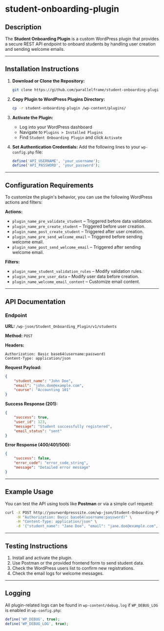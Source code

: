 # student-onboarding-plugin

## Description
The **Student Onboarding Plugin** is a custom WordPress plugin that provides a secure REST API endpoint to onboard students by handling user creation and sending welcome emails.

---

## Installation Instructions

1. **Download or Clone the Repository:**
   ```bash
   git clone https://github.com/parallelframe/student-onboarding-plugin.git
   ```

2. **Copy Plugin to WordPress Plugins Directory:**
   ```bash
   cp -r student-onboarding-plugin /wp-content/plugins/
   ```

3. **Activate the Plugin:**
   - Log into your WordPress dashboard
   - Navigate to `Plugins > Installed Plugins`
   - Find `Student Onboarding Plugin` and click `Activate`

4. **Set Authentication Credentials:**
   Add the following lines to your `wp-config.php` file:
   ```php
   define('API_USERNAME', 'your_username');
   define('API_PASSWORD', 'your_password');
   ```

---

## Configuration Requirements

To customize the plugin's behavior, you can use the following WordPress actions and filters:

**Actions:**
- `plugin_name_pre_validate_student` – Triggered before data validation.
- `plugin_name_pre_create_student` – Triggered before user creation.
- `plugin_name_post_create_student` – Triggered after user creation.
- `plugin_name_pre_send_welcome_email` – Triggered before sending welcome email.
- `plugin_name_post_send_welcome_email` – Triggered after sending welcome email.

**Filters:**
- `plugin_name_student_validation_rules` – Modify validation rules.
- `plugin_name_pre_user_data` – Modify user data before creation.
- `plugin_name_welcome_email_content` – Customize email content.

---

## API Documentation

### Endpoint
**URL:** `/wp-json/Student_Onboarding_Plugin/v1/students`

**Method:** `POST`

**Headers:**
```
Authorization: Basic base64(username:password)
Content-Type: application/json
```

**Request Payload:**
```json
{
    "student_name": "John Doe",
    "email": "john.doe@example.com",
    "course": "Accounting 101"
}
```

**Success Response (201):**
```json
{
    "success": true,
    "user_id": 123,
    "message": "Student successfully registered",
    "email_status": "sent"
}
```

**Error Response (400/401/500):**
```json
{
    "success": false,
    "error_code": "error_code_string",
    "message": "Detailed error message"
}
```

---

## Example Usage

You can test the API using tools like **Postman** or via a simple curl request:

```bash
curl -X POST http://yourwordpresssite.com/wp-json/Student-Onboarding-Plugin/v1/students \
     -H "Authorization: Basic base64(username:password)" \
     -H "Content-Type: application/json" \
     -d '{"student_name": "Jane Doe", "email": "jane.doe@example.com", "course": "Business 101"}'
```

---

## Testing Instructions

1. Install and activate the plugin.
2. Use Postman or the provided frontend form to send student data.
3. Check the WordPress users list to confirm new registrations.
4. Check the email logs for welcome messages.

---

## Logging
All plugin-related logs can be found in `wp-content/debug.log` if `WP_DEBUG_LOG` is enabled in `wp-config.php`:
```php
define('WP_DEBUG', true);
define('WP_DEBUG_LOG', true);
```
